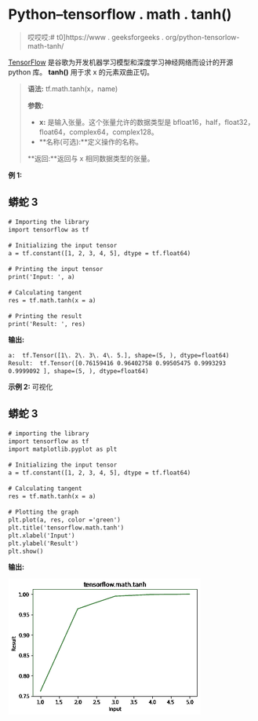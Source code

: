 # Python–tensorflow . math . tanh()

> 哎哎哎:# t0]https://www . geeksforgeeks . org/python-tensorlow-math-tanh/

[TensorFlow](https://www.geeksforgeeks.org/introduction-to-tensorflow/) 是谷歌为开发机器学习模型和深度学习神经网络而设计的开源 python 库。
**tanh()** 用于求 x 的元素双曲正切。

> **语法:** tf.math.tanh(x，name)
> 
> **参数:**
> 
> *   **x:** 是输入张量。这个张量允许的数据类型是 bfloat16，half，float32，float64，complex64，complex128。
> *   **名称(可选):**定义操作的名称。
>     
> 
> **返回:**返回与 x 相同数据类型的张量。

**例 1:**

## 蟒蛇 3

```
# Importing the library
import tensorflow as tf

# Initializing the input tensor
a = tf.constant([1, 2, 3, 4, 5], dtype = tf.float64)

# Printing the input tensor
print('Input: ', a)

# Calculating tangent
res = tf.math.tanh(x = a)

# Printing the result
print('Result: ', res)
```

**输出:**

```
a:  tf.Tensor([1\. 2\. 3\. 4\. 5.], shape=(5, ), dtype=float64)
Result:  tf.Tensor([0.76159416 0.96402758 0.99505475 0.9993293  0.9999092 ], shape=(5, ), dtype=float64)

```

**示例 2:** 可视化

## 蟒蛇 3

```
# importing the library
import tensorflow as tf
import matplotlib.pyplot as plt

# Initializing the input tensor
a = tf.constant([1, 2, 3, 4, 5], dtype = tf.float64)

# Calculating tangent
res = tf.math.tanh(x = a)

# Plotting the graph
plt.plot(a, res, color ='green')
plt.title('tensorflow.math.tanh')
plt.xlabel('Input')
plt.ylabel('Result')
plt.show()
```

**输出:**

![](img/c511b1dffb1eab6570b8226c4183ab47.png)